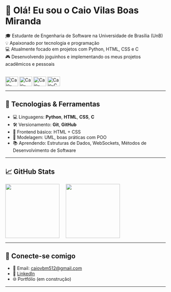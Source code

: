 # 👋 Olá! Eu sou o Caio Vilas Boas Miranda

🎓 Estudante de Engenharia de Software na Universidade de Brasília (UnB)  
💡 Apaixonado por tecnologia e programação  
💻 Atualmente focado em projetos com Python, HTML, CSS e C  
🎮 Desenvolvendo joguinhos e implementando os meus projetos acadêmicos e pessoais


<div style="display: inline_block"><br>

  <img align="center" alt="Caio-HTML" height="30" width="40" src="https://raw.githubusercontent.com/devicons/devicon/master/icons/html5/html5-original.svg">
  <img align="center" alt="Caio-CSS" height="30" width="40" src="https://raw.githubusercontent.com/devicons/devicon/master/icons/css3/css3-original.svg">
  <img align="center" alt="Caio-Python" height="30" width="40" src="https://raw.githubusercontent.com/devicons/devicon/master/icons/python/python-original.svg">
  <img align="center" alt="Caio-C" height="30" width="40" src="https://raw.githubusercontent.com/devicons/devicon/master/icons/c/c-original.svg">
  
</div>
  
---

## 🔧 Tecnologias & Ferramentas

- 💻 Linguagens: **Python**, **HTML**, **CSS**, **C**
- 🛠️ Versionamento: **Git**, **GitHub**
- 🎨 Frontend básico: HTML + CSS
- 🧠 Modelagem: UML, boas práticas com POO
- 📚 Aprendendo: Estruturas de Dados, WebSockets, Métodos de Desenvolvimento de Software

---

## 📈 GitHub Stats

<div style="display: flex; gap: 20px;">
  <img src="https://github-readme-stats.vercel.app/api?username=cvbmiranda&show_icons=true&theme=tokyonight" height="170"/>
  <img src="https://github-readme-stats.vercel.app/api/top-langs/?username=cvbmiranda&layout=compact" height="170"/>
</div>

---

## 🤝 Conecte-se comigo

- 📧 Email: caiovbm512@gmail.com
- 💼 [LinkedIn](https://www.linkedin.com/in/caio-vilas-boas-637439271/)
- 🌐 Portfólio (em construção)


---

